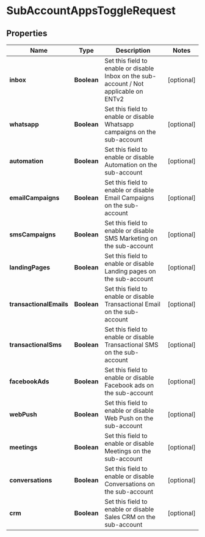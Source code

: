 
# SubAccountAppsToggleRequest

## Properties
Name | Type | Description | Notes
------------ | ------------- | ------------- | -------------
**inbox** | **Boolean** | Set this field to enable or disable Inbox on the sub-account / Not applicable on ENTv2 |  [optional]
**whatsapp** | **Boolean** | Set this field to enable or disable Whatsapp campaigns on the sub-account |  [optional]
**automation** | **Boolean** | Set this field to enable or disable Automation on the sub-account |  [optional]
**emailCampaigns** | **Boolean** | Set this field to enable or disable Email Campaigns on the sub-account |  [optional]
**smsCampaigns** | **Boolean** | Set this field to enable or disable SMS Marketing on the sub-account |  [optional]
**landingPages** | **Boolean** | Set this field to enable or disable Landing pages on the sub-account |  [optional]
**transactionalEmails** | **Boolean** | Set this field to enable or disable Transactional Email on the sub-account |  [optional]
**transactionalSms** | **Boolean** | Set this field to enable or disable Transactional SMS on the sub-account |  [optional]
**facebookAds** | **Boolean** | Set this field to enable or disable Facebook ads on the sub-account |  [optional]
**webPush** | **Boolean** | Set this field to enable or disable Web Push on the sub-account |  [optional]
**meetings** | **Boolean** | Set this field to enable or disable Meetings on the sub-account |  [optional]
**conversations** | **Boolean** | Set this field to enable or disable Conversations on the sub-account |  [optional]
**crm** | **Boolean** | Set this field to enable or disable Sales CRM on the sub-account |  [optional]



